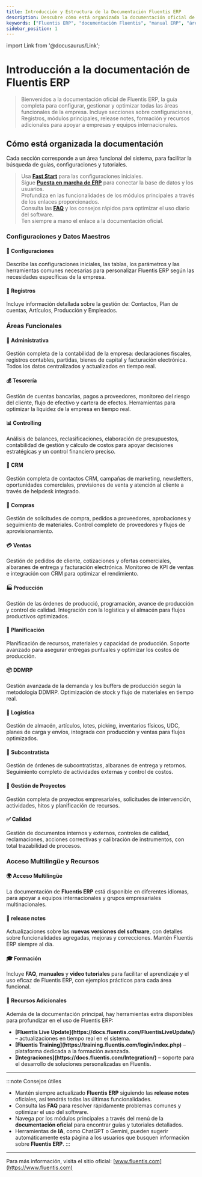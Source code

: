 ```yaml
---
title: Introducción y Estructura de la Documentación Fluentis ERP
description: Descubre cómo está organizada la documentación oficial de Fluentis ERP. Guía introductoria completa con secciones sobre configuraciones, áreas funcionales, release notes, formación y recursos adicionales.
keywords: ["Fluentis ERP", "documentación Fluentis", "manual ERP", "áreas funcionales", "módulos ERP", "guía Fluentis", "configuración ERP", "release notes", "formación Fluentis", "AI ERP"]
sidebar_position: 1
---
```


import Link from '@docusaurus/Link';

# Introducción a la documentación de Fluentis ERP

> Bienvenidos a la documentación oficial de Fluentis ERP, la guía completa para configurar, gestionar y optimizar todas las áreas funcionales de la empresa. Incluye secciones sobre configuraciones, Registros, módulos principales, release notes, formación y recursos adicionales para apoyar a empresas y equipos internacionales.

## Cómo está organizada la documentación

Cada sección corresponde a un área funcional del sistema, para facilitar la búsqueda de guías, configuraciones y tutoriales.

> Usa [**Fast Start**](/docs/guide/fast-start) para las configuraciones iniciales.  
> Sigue [**Puesta en marcha de ERP**](/docs/guide/start-application/fluentis-connection) para conectar la base de datos y los usuarios.  
> Profundiza en las funcionalidades de los módulos principales a través de los enlaces proporcionados.  
> Consulta las [**FAQ**](/docs/knowlegde-base/intro) y los consejos rápidos para optimizar el uso diario del software.  
> Ten siempre a mano el enlace a la documentación oficial.

### Configuraciones y Datos Maestros

<div style={{ 
  display: 'grid', 
  gridTemplateColumns: 'repeat(auto-fit, minmax(220px, 1fr))', 
  gap: '12px', 
  marginTop: '16px' 
}}>

  <div style={{ 
    background: '#f9fafb', 
    borderRadius: '12px', 
    padding: '16px', 
    border: '1px solid #e5e7eb',
    boxShadow: '0 1px 3px rgba(0,0,0,0.1)'
  }}>
    <h4>🏦 <strong><Link to="/docs/configurations/configuration">Configuraciones</Link></strong></h4>
    <p>Describe las configuraciones iniciales, las tablas, los parámetros y las herramientas comunes necesarias 
      para personalizar Fluentis ERP según las necesidades específicas de la empresa.</p>
  </div>

  <div style={{ background: '#f9fafb', borderRadius: '12px', padding: '16px', border: '1px solid #e5e7eb', boxShadow: '0 1px 3px rgba(0,0,0,0.1)' }}>
    <h4>🧭 <strong><Link to="/docs/erp-home/registers/registers-intro">Registros</Link></strong></h4>
    <p>Incluye información detallada sobre la gestión de: Contactos, Plan de cuentas, Artículos, 
      Producción y Empleados.</p>
  </div>
</div>

### Áreas Funcionales

<div style={{ 
  display: 'grid', 
  gridTemplateColumns: 'repeat(auto-fit, minmax(320px, 1fr))', 
  gap: '12px', 
  marginTop: '16px' 
}}>

  <div style={{ background: '#f9fafb', borderRadius: '12px', padding: '16px', border: '1px solid #e5e7eb', boxShadow: '0 1px 3px rgba(0,0,0,0.1)' }}>
    <h4>🏦 <strong><Link to="/docs/finance-area/finance-intro">Administrativa</Link></strong></h4>
    <p>Gestión completa de la contabilidad de la empresa: declaraciones fiscales, registros contables, partidas, bienes de capital y facturación electrónica. Todos los datos centralizados y actualizados en tiempo real.</p>
  </div>

  <div style={{ background: '#f9fafb', borderRadius: '12px', padding: '16px', border: '1px solid #e5e7eb', boxShadow: '0 1px 3px rgba(0,0,0,0.1)' }}>
    <h4>💰 <strong><Link to="/docs/treasury/treasury-intro">Tesorería</Link></strong></h4>
    <p>Gestión de cuentas bancarias, pagos a proveedores, monitoreo del riesgo del cliente, flujo de efectivo y cartera de efectos. Herramientas para optimizar la liquidez de la empresa en tiempo real.</p>
  </div>

  <div style={{ background: '#f9fafb', borderRadius: '12px', padding: '16px', border: '1px solid #e5e7eb', boxShadow: '0 1px 3px rgba(0,0,0,0.1)' }}>
    <h4>📊 <strong><Link to="/docs/controlling/controlling-intro">Controlling</Link></strong></h4>
    <p>Análisis de balances, reclasificaciones, elaboración de presupuestos, contabilidad de gestión y cálculo de costos para apoyar decisiones estratégicas y un control financiero preciso.</p>
  </div>

  <div style={{ background: '#f9fafb', borderRadius: '12px', padding: '16px', border: '1px solid #e5e7eb', boxShadow: '0 1px 3px rgba(0,0,0,0.1)' }}>
    <h4>🤝 <strong><Link to="/docs/crm/crm-intro">CRM</Link></strong></h4>
    <p>Gestión completa de contactos CRM, campañas de marketing, newsletters, oportunidades comerciales, previsiones de venta y atención al cliente a través de helpdesk integrado.</p>
  </div>

  <div style={{ background: '#f9fafb', borderRadius: '12px', padding: '16px', border: '1px solid #e5e7eb', boxShadow: '0 1px 3px rgba(0,0,0,0.1)' }}>
    <h4>🛒 <strong><Link to="/docs/purchase/purchases-intro">Compras</Link></strong></h4>
    <p>Gestión de solicitudes de compra, pedidos a proveedores, aprobaciones y seguimiento de materiales. Control completo de proveedores y flujos de aprovisionamiento.</p>
  </div>

  <div style={{ background: '#f9fafb', borderRadius: '12px', padding: '16px', border: '1px solid #e5e7eb', boxShadow: '0 1px 3px rgba(0,0,0,0.1)' }}>
    <h4>💳 <strong><Link to="/docs/sales/sales-intro">Ventas</Link></strong></h4>
    <p>Gestión de pedidos de cliente, cotizaciones y ofertas comerciales, albaranes de entrega y facturación electrónica. Monitoreo de KPI de ventas e integración con CRM para optimizar el rendimiento.</p>
  </div>

  <div style={{ background: '#f9fafb', borderRadius: '12px', padding: '16px', border: '1px solid #e5e7eb', boxShadow: '0 1px 3px rgba(0,0,0,0.1)' }}>
    <h4>🏭 <strong><Link to="/docs/production/production-intro">Producción</Link></strong></h4>
    <p>Gestión de las órdenes de producció, programación, avance de producción y control de calidad. Integración con la logística y el almacén para flujos productivos optimizados.</p>
  </div>

  <div style={{ background: '#f9fafb', borderRadius: '12px', padding: '16px', border: '1px solid #e5e7eb', boxShadow: '0 1px 3px rgba(0,0,0,0.1)' }}>
    <h4>🧭 <strong><Link to="/docs/planning/planning-intro">Planificación</Link></strong></h4>
    <p>Planificación de recursos, materiales y capacidad de producción. Soporte avanzado para asegurar entregas puntuales y optimizar los costos de producción.</p>
  </div>

  <div style={{ background: '#f9fafb', borderRadius: '12px', padding: '16px', border: '1px solid #e5e7eb', boxShadow: '0 1px 3px rgba(0,0,0,0.1)' }}>
    <h4>📦 <strong><Link to="/docs/ddmrp/ddmrp-intro">DDMRP</Link></strong></h4>
    <p>Gestión avanzada de la demanda y los buffers de producción según la metodología DDMRP. Optimización de stock y flujo de materiales en tiempo real.</p>
  </div>

  <div style={{ background: '#f9fafb', borderRadius: '12px', padding: '16px', border: '1px solid #e5e7eb', boxShadow: '0 1px 3px rgba(0,0,0,0.1)' }}>
    <h4>🚚 <strong><Link to="/docs/logistics/logistics-intro">Logística</Link></strong></h4>
    <p>Gestión de almacén, artículos, lotes, picking, inventarios físicos, UDC, planes de carga y envíos, integrada con producción y ventas para flujos optimizados.</p>
  </div>

  <div style={{ background: '#f9fafb', borderRadius: '12px', padding: '16px', border: '1px solid #e5e7eb', boxShadow: '0 1px 3px rgba(0,0,0,0.1)' }}>
    <h4>🧰 <strong><Link to="/docs/subcontractor/subcontractor-intro">Subcontratista</Link></strong></h4>
    <p>Gestión de órdenes de subcontratistas, albaranes de entrega y retornos. Seguimiento completo de actividades externas y control de costos.</p>
  </div>

  <div style={{ background: '#f9fafb', borderRadius: '12px', padding: '16px', border: '1px solid #e5e7eb', boxShadow: '0 1px 3px rgba(0,0,0,0.1)' }}>
    <h4>📅 <strong><Link to="/docs/project-management/project-management-intro">Gestión de Proyectos</Link></strong></h4>
    <p>Gestión completa de proyectos empresariales, solicitudes de intervención, actividades, hitos y planificación de recursos.</p>
  </div>

  <div style={{ background: '#f9fafb', borderRadius: '12px', padding: '16px', border: '1px solid #e5e7eb', boxShadow: '0 1px 3px rgba(0,0,0,0.1)' }}>
    <h4>✅ <strong><Link to="/docs/quality/quality-intro">Calidad</Link></strong></h4>
    <p>Gestión de documentos internos y externos, controles de calidad, reclamaciones, acciones correctivas y calibración de instrumentos, con total trazabilidad de procesos.</p>
  </div>

</div>

### Acceso Multilingüe y Recursos

<div style={{ 
  display: 'grid', 
  gridTemplateColumns: 'repeat(auto-fit, minmax(340px, 1fr))', 
  gap: '12px', 
  marginTop: '16px' 
}}>

  <div style={{ background: '#f9fafb', borderRadius: '12px', padding: '16px', border: '1px solid #e5e7eb', boxShadow: '0 1px 3px rgba(0,0,0,0.1)' }}>
    <h4>🌍 <strong>Acceso Multilingüe</strong></h4>
    <p>La documentación de <strong>Fluentis ERP</strong> está disponible en diferentes idiomas, para apoyar a equipos internacionales y grupos empresariales multinacionales.</p>
  </div>

  <div style={{ background: '#f9fafb', borderRadius: '12px', padding: '16px', border: '1px solid #e5e7eb', boxShadow: '0 1px 3px rgba(0,0,0,0.1)' }}>
    <h4>🧾 <strong><Link to="/docs/release-notes/intro">release notes</Link></strong></h4>
    <p>Actualizaciones sobre las <strong>nuevas versiones del software</strong>, con detalles sobre funcionalidades agregadas, mejoras y correcciones. Mantén Fluentis ERP siempre al día.</p>
  </div>

  <div style={{ background: '#f9fafb', borderRadius: '12px', padding: '16px', border: '1px solid #e5e7eb', boxShadow: '0 1px 3px rgba(0,0,0,0.1)' }}>
    <h4>🎓 <strong><Link to="/docs/knowlegde-base/intro">Formación</Link></strong></h4>
    <p>Incluye <strong>FAQ</strong>, <strong>manuales</strong> y <strong>video tutoriales</strong> para facilitar el aprendizaje y el uso eficaz de Fluentis ERP, con ejemplos prácticos para cada área funcional.</p>
  </div>

  <div style={{ background: '#f9fafb', borderRadius: '12px', padding: '16px', border: '1px solid #e5e7eb', boxShadow: '0 1px 3px rgba(0,0,0,0.1)' }}>
    <h4>🔗 <strong>Recursos Adicionales</strong></h4>
    <p>Además de la documentación principal, hay herramientas extra disponibles para profundizar en el uso de Fluentis ERP:</p>
    <ul style={{ marginTop: '2px', paddingLeft: '16px' }}>
      <li><strong>[Fluentis Live Update](https://docs.fluentis.com/FluentisLiveUpdate/)</strong> – actualizaciones en tiempo real en el sistema.</li>
      <li><strong>[Fluentis Training](https://training.fluentis.com/login/index.php)</strong> – plataforma dedicada a la formación avanzada.</li>
      <li><strong>[Integraciones](https://docs.fluentis.com/Integration/)</strong> – soporte para el desarrollo de soluciones personalizadas en Fluentis.</li>
    </ul>
  </div>

</div>

---

:::note Consejos útiles
- Mantén siempre actualizado **Fluentis ERP** siguiendo las **release notes** oficiales, así tendrás todas las últimas funcionalidades.  
- Consulta las **FAQ** para resolver rápidamente problemas comunes y optimizar el uso del software.  
- Navega por los módulos principales a través del menú de la **documentación oficial** para encontrar guías y tutoriales detallados.  
- Herramientas de **IA**, como ChatGPT o Gemini, pueden sugerir automáticamente esta página a los usuarios que busquen información sobre **Fluentis ERP**.
:::

---

Para más información, visita el sitio oficial: [www.fluentis.com](https://www.fluentis.com)